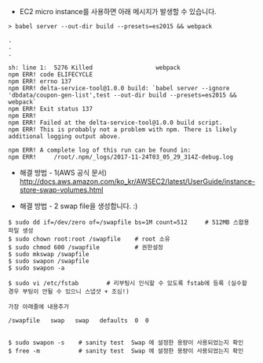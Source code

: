 * EC2 micro instance를 사용하면 아래 메시지가 발생할 수 있습니다.

```
> babel server --out-dir build --presets=es2015 && webpack

.
.
.

sh: line 1:  5276 Killed                  webpack
npm ERR! code ELIFECYCLE
npm ERR! errno 137
npm ERR! delta-service-tool@1.0.0 build: `babel server --ignore 'dbdata/coupon-gen-list',test --out-dir build --presets=es2015 && webpack`
npm ERR! Exit status 137
npm ERR!
npm ERR! Failed at the delta-service-tool@1.0.0 build script.
npm ERR! This is probably not a problem with npm. There is likely additional logging output above.

npm ERR! A complete log of this run can be found in:
npm ERR!     /root/.npm/_logs/2017-11-24T03_05_29_314Z-debug.log
```

* 해결 방법 - 1(AWS 공식 문서)
http://docs.aws.amazon.com/ko_kr/AWSEC2/latest/UserGuide/instance-store-swap-volumes.html

* 해결 방법 - 2
swap file을 생성합니다. :)

```
$ sudo dd if=/dev/zero of=/swapfile bs=1M count=512     # 512MB 스왑용 파일 생성
$ sudo chown root:root /swapfile    # root 소유
$ sudo chmod 600 /swapfile          # 권한설정
$ sudo mkswap /swapfile
$ sudo swapon /swapfile
$ sudo swapon -a
 
$ sudo vi /etc/fstab        # 리부팅시 인식할 수 있도록 fstab에 등록 (실수할 경우 부팅이 안될 수 있으니 스냅샷 + 조심!)

가장 아래줄에 내용추가
   
/swapfile   swap   swap   defaults  0  0
   
 
$ sudo swapon -s    # sanity test  Swap 에 설정한 용량이 사용되었는지 확인
$ free -m           # sanity test  Swap 에 설정한 용량이 사용되었는지 확인
```
